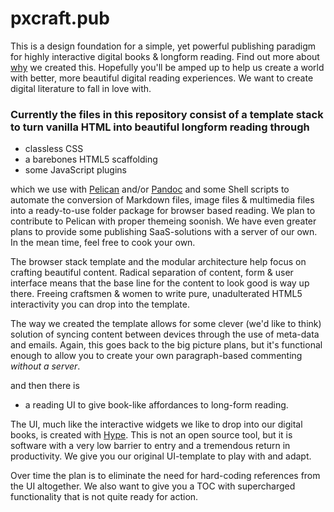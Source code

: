 # pxcraft.pub

This is a design foundation for a simple, yet powerful publishing paradigm for highly interactive digital books &amp; longform reading. Find out more about <a href="http://pxcraft.pub/why">why</a> we created this. Hopefully you'll be amped up to help us create a world with better, more beautiful digital reading experiences. We want to create digital literature to fall in love with.

### Currently the files in this repository consist of a template stack to turn vanilla HTML into beautiful longform reading through

- classless CSS
- a barebones HTML5 scaffolding
- some JavaScript plugins

which we use with <a href="http://getpelican.org">Pelican</a> and/or <a href="http://johnmacfarlane.net/pandoc/">Pandoc</a> and some Shell scripts to automate the conversion of Markdown files, image files & multimedia files into a ready-to-use folder package for browser based reading. We plan to contribute to Pelican with proper themeing soonish. We have even greater plans to provide some publishing SaaS-solutions with a server of our own. In the mean time, feel free to cook your own.

The browser stack template and the modular architecture help focus on crafting beautiful content. Radical separation of content, form & user interface means that the base line for the content to look good is way up there. Freeing craftsmen & women to write pure, unadulterated HTML5 interactivity you can drop into the template.

The way we created the template allows for some clever (we'd like to think) solution of syncing content between devices through the use of meta-data and emails. Again, this goes back to the big picture plans, but it's functional enough to allow you to create your own paragraph-based commenting *without a server*.

and then there is

- a reading UI to give book-like affordances to long-form reading.

The UI, much like the interactive widgets we like to drop into our digital books, is created with <a href="http://tumult.co">Hype</a>. This is not an open source tool, but it is software with a very low barrier to entry and a tremendous return in productivity. We give you our original UI-template to play with and adapt.

Over time the plan is to eliminate the need for hard-coding references from the UI altogether. We also want to give you a TOC with supercharged functionality that is not quite ready for action.
